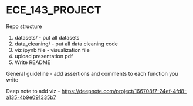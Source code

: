 # ECE_143_PROJECT

Repo structure
1) datasets/  - put all datasets
2) data_cleaning/ - put all data cleaning code
3) viz ipynb file - visualization file
4) upload presentation pdf
5) Write README

General guideline - add assertions and comments to each function you write

Deep note to add viz - https://deepnote.com/project/166708f7-24ef-4fd8-a135-4b9e091335b7
